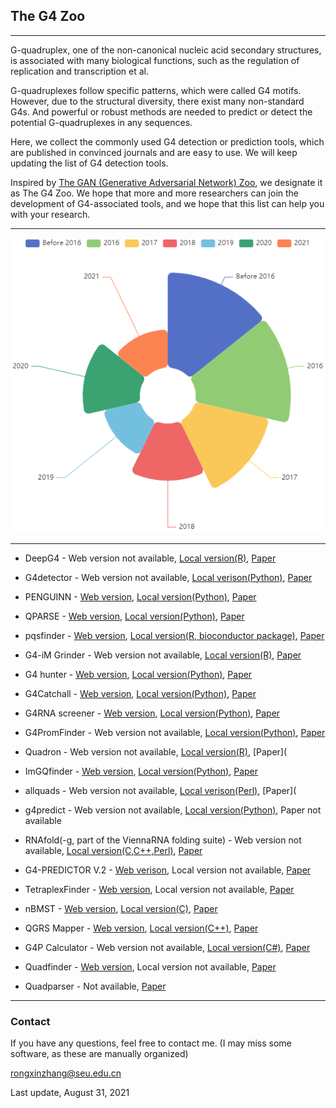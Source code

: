 ## The G4  Zoo

***

G-quadruplex, one of the non-canonical nucleic acid secondary structures, is associated with many biological functions, such as the regulation of replication and transcription et al. 

G-quadruplexes follow specific patterns, which were called G4 motifs. However, due to the structural diversity, there exist many non-standard G4s. And powerful or robust methods are needed to predict or detect the potential G-quadruplexes in any sequences.

Here, we collect the commonly used G4 detection or prediction tools, which are published in convinced journals and are easy to use. We will keep updating the list of G4 detection tools.

Inspired by [The GAN (Generative Adversarial Network) Zoo](https://github.com/hindupuravinash/the-gan-zoo), we designate it as The G4 Zoo. We hope that more and more researchers can join the development of G4-associated tools, and we hope that this list can help you with your research.

***

![#publications for G4 detection tools](https://github.com/rongxinzh/The-G4-Zoo/blob/main/images/%23publications%20for%20G4%20detection%20tools.PNG)

***

- DeepG4 - Web version not available, [Local version(R)](https://github.com/morphos30/DeepG4), [Paper](https://journals.plos.org/ploscompbiol/article?id=10.1371/journal.pcbi.1009308)

- G4detector - Web version not available, [Local verison(Python)](https://github.com/OrensteinLab/G4detector), [Paper](https://ieeexplore.ieee.org/abstract/document/9408415)

- PENGUINN - [Web version](https://ml-bioinfo-ceitec.github.io/penguinn/), [Local version(Python)](https://github.com/ML-Bioinfo-CEITEC/penguinn), [Paper](https://www.frontiersin.org/articles/10.3389/fgene.2020.568546/full)

- QPARSE - [Web version](http://www.medcomp.medicina.unipd.it/qparse/tool), [Local version(Python)](https://github.com/B3rse/qparse), [Paper](https://academic.oup.com/bioinformatics/article/36/2/393/5536767)

- pqsfinder - [Web version](https://pqsfinder.fi.muni.cz/), [Local version(R, bioconductor package)](https://bioconductor.org/packages/release/bioc/html/pqsfinder.html), [Paper](https://academic.oup.com/bioinformatics/article/33/21/3373/3923794)

- G4-iM Grinder - Web version not available, [Local version(R)](https://github.com/EfresBR/G4iMGrinder), [Paper](https://academic.oup.com/nargab/article/2/1/lqz005/5576141)

- G4 hunter - [Web version](https://bioinformatics.ibp.cz/#/), [Local version(Python)](https://github.com/AnimaTardeb/G4Hunter), [Paper](https://academic.oup.com/nar/article/44/4/1746/1854457)

- G4Catchall - [Web version](http://homes.ieu.edu.tr/odoluca/G4Catchall/), [Local version(Python)](https://github.com/odoluca/G4Catchall), [Paper](https://www.sciencedirect.com/science/article/abs/pii/S0022519318305976)

- G4RNA screener - [Web version](https://www.sciencedirect.com/science/article/abs/pii/S0300908418301597), [Local version(Python)](http://gitlabscottgroup.med.usherbrooke.ca/J-Michel/g4rna_screener), [Paper](https://academic.oup.com/bioinformatics/article/33/22/3532/4061281)

- G4PromFinder - Web version not available, [Local version(Python)](https://github.com/MarcoDiSalvo90/G4PromFinder), [Paper](https://bmcbioinformatics.biomedcentral.com/articles/10.1186/s12859-018-2049-x)

- Quadron - Web version not available, [Local version(R)](https://github.com/aleksahak/Quadron), [Paper](

- ImGQfinder - [Web version](http://imgqfinder.niifhm.ru/), [Local version(Python)](https://github.com/PollyTikhonova/ImGQfinder), [Paper](https://www.sciencedirect.com/science/article/pii/S0300908416303182)

- allquads - Web version not available, [Local verison(Perl)](https://journals.plos.org/plosone/article/file?type=supplementary&id=info:doi/10.1371/journal.pone.0146174.s001), [Paper](

- g4predict - Web version not available, [Local version(Python)](https://github.com/mparker2/g4predict), Paper not available

- RNAfold(-g, part of the ViennaRNA folding suite) - Web version not available, [Local version(C,C++,Perl)](https://www.tbi.univie.ac.at/RNA/), [Paper](https://almob.biomedcentral.com/articles/10.1186/1748-7188-6-26)

- G4-PREDICTOR V.2 - [Web verison](http://bsbe.iiti.ac.in/bsbe/ipdb/update/tool.html), Local version not available, [Paper](https://www.nature.com/articles/srep38144)

- TetraplexFinder - [Web version](http://quadbase.igib.res.in/TetraPlexFinder), Local version not available, [Paper](https://academic.oup.com/nar/article/44/W1/W277/2499382)

- nBMST - [Web version](https://nonb-abcc.ncifcrf.gov/apps/nBMST/default/), [Local version(C)](https://github.com/abcsFrederick/non-B_gfa), [Paper](https://currentprotocols.onlinelibrary.wiley.com/doi/10.1002/0471142905.hg1807s73)

- QGRS Mapper - [Web version](https://bioinformatics.ramapo.edu/QGRS/analyze.php), [Local version(C++)](https://github.com/freezer333/qgrs-cpp), [Paper](https://academic.oup.com/nar/article/34/suppl_2/W676/2505656)

- G4P Calculator - Web version not available, [Local version(C#)](https://depts.washington.edu/maizels9/G4calc.php), [Paper](https://academic.oup.com/nar/article-lookup/doi/10.1093/nar/gkl529)

- Quadfinder - [Web version](http://miracle.igib.res.in/quadfinder/), Local version not available, [Paper](https://academic.oup.com/nar/article/34/suppl_2/W683/2505703)

- Quadparser - Not available, [Paper](https://academic.oup.com/nar/article/33/9/2908/2401500)

***

### Contact

If you have any questions, feel free to contact me. (I may miss some software, as these are manually organized)

rongxinzhang@seu.edu.cn

Last update, August 31, 2021

